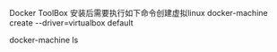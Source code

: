 Docker ToolBox 安装后需要执行如下命令创建虚拟linux
docker-machine create --driver=virtualbox default

docker-machine ls

